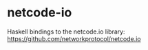 # netcode-io
Haskell bindings to the netcode.io library: https://github.com/networkprotocol/netcode.io

